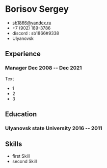 
# Borisov Sergey

- <sb1866@yandex.ru>
- +7 (902) 189-3786
- discord :  sb1866#9338
- Ulyanovsk

## Experience


### <span>Manager</span> <span>Dec 2008 -- Dec 2021</span>

Text

 - 1
 - 2
 - 3


## Education

### <span>Ulyanovsk state University</span> <span>2016 -- 2011</span>


## Skills

 - first Skill
 - second Skill
